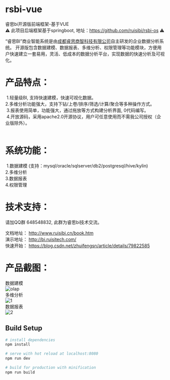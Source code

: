 # rsbi-vue

睿思bi开源版前端框架-基于VUE  <br/>
⚠️ 此项目后端框架基于springboot, 地址：https://github.com/ruisibi/rsbi-os  ⚠️<br/>

“睿思BI”商业智能系统是由[成都睿思商智科技有限公司](https://www.ruisitech.com)自主研发的企业数据分析系统。 开源版包含数据建模、数据报表、多维分析、权限管理等功能模块，方便用户快速建立一套易用，灵活、低成本的数据分析平台，实现数据的快速分析及可视化。 <br>

# 产品特点：<br>
  1.轻量级BI, 支持快速建模，快速可视化数据。 <br> 
  2.多维分析功能强大，支持下钻/上卷/排序/筛选/计算/聚合等多种操作方式。<br>
  3.报表使用简单，功能强大，通过拖放等方式构建分析界面, 0代码编写。 <br>
  4.开放源码，采用apache2.0开源协议，用户可任意使用而不需我公司授权（企业版除外）。<br>
  
# 系统功能：<br>
  1.数据建模 (支持：mysql/oracle/sqlserver/db2/postgresql/hive/kylin) <br>
  2.多维分析 <br>
  3.数据报表 <br>
  4.权限管理  <br>

# 技术支持：<br/>
请加QQ群 648548832, 此群为睿思bi技术交流。<br/>
<p/>

文档地址： http://www.ruisibi.cn/book.htm <br/>
演示地址： http://bi.ruisitech.com/  <br/>
快速开始： https://blog.csdn.net/zhuifengsn/article/details/79822585 <br/>
<p/>

# 产品截图：<br/>
数据建模<br/>
![olap](https://www.ruisitech.com/img/kybpic0.jpg?v4)  <br/>
多维分析<br/>
![1](https://www.ruisitech.com/img/kybpic1.jpg?v5)  <br/>
数据报表<br/>
![2](https://www.ruisitech.com/img/kybpic2.jpg?v3)  <br/>

## Build Setup

``` bash
# install dependencies
npm install

# serve with hot reload at localhost:8080
npm run dev

# build for production with minification
npm run build
```